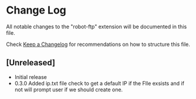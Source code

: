 # Change Log

All notable changes to the "robot-ftp" extension will be documented in this file.

Check [Keep a Changelog](http://keepachangelog.com/) for recommendations on how to structure this file.

## [Unreleased]

- Initial release
- 0.3.0 Added ip.txt file check to get a default IP if the FIle exsists and if not will prompt user if we should create one. 
